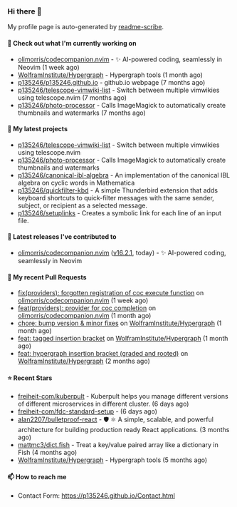 ### Hi there 👋

My profile page is auto-generated by [readme-scribe](https://github.com/muesli/readme-scribe).

#### 👷 Check out what I'm currently working on

- [olimorris/codecompanion.nvim](https://github.com/olimorris/codecompanion.nvim) - ✨ AI-powered coding, seamlessly in Neovim (1 week ago)
- [WolframInstitute/Hypergraph](https://github.com/WolframInstitute/Hypergraph) - Hypergraph tools (1 month ago)
- [p135246/p135246.github.io](https://github.com/p135246/p135246.github.io) - github.io webpage (7 months ago)
- [p135246/telescope-vimwiki-list](https://github.com/p135246/telescope-vimwiki-list) - Switch between multiple vimwikies using telescope.nvim (7 months ago)
- [p135246/photo-processor](https://github.com/p135246/photo-processor) - Calls ImageMagick to automatically create thumbnails and watermarks (7 months ago)

#### 🌱 My latest projects

- [p135246/telescope-vimwiki-list](https://github.com/p135246/telescope-vimwiki-list) - Switch between multiple vimwikies using telescope.nvim
- [p135246/photo-processor](https://github.com/p135246/photo-processor) - Calls ImageMagick to automatically create thumbnails and watermarks
- [p135246/canonical-ibl-algebra](https://github.com/p135246/canonical-ibl-algebra) - An implementation of the canonical IBL algebra on cyclic words in Mathematica
- [p135246/quickfilter-kbd](https://github.com/p135246/quickfilter-kbd) - A simple Thunderbird extension that adds keyboard shortcuts to quick-filter messages with the same sender, subject, or recipient as a selected message.
- [p135246/setuplinks](https://github.com/p135246/setuplinks) - Creates a symbolic link for each line of an input file.

#### 🔭 Latest releases I've contributed to

- [olimorris/codecompanion.nvim](https://github.com/olimorris/codecompanion.nvim) ([v16.2.1](https://github.com/olimorris/codecompanion.nvim/releases/tag/v16.2.1), today) - ✨ AI-powered coding, seamlessly in Neovim

#### 🔨 My recent Pull Requests

- [fix(providers): forgotten registration of coc execute function](https://github.com/olimorris/codecompanion.nvim/pull/1548) on [olimorris/codecompanion.nvim](https://github.com/olimorris/codecompanion.nvim) (1 week ago)
- [feat(providers): provider for coc completion](https://github.com/olimorris/codecompanion.nvim/pull/1421) on [olimorris/codecompanion.nvim](https://github.com/olimorris/codecompanion.nvim) (1 month ago)
- [chore: bump version &amp; minor fixes](https://github.com/WolframInstitute/Hypergraph/pull/7) on [WolframInstitute/Hypergraph](https://github.com/WolframInstitute/Hypergraph) (1 month ago)
- [feat: tagged insertion bracket](https://github.com/WolframInstitute/Hypergraph/pull/6) on [WolframInstitute/Hypergraph](https://github.com/WolframInstitute/Hypergraph) (1 month ago)
- [feat: hypergraph insertion bracket (graded and rooted)](https://github.com/WolframInstitute/Hypergraph/pull/5) on [WolframInstitute/Hypergraph](https://github.com/WolframInstitute/Hypergraph) (2 months ago)

#### ⭐ Recent Stars

- [freiheit-com/kuberpult](https://github.com/freiheit-com/kuberpult) - Kuberpult helps you manage different versions of different microservices in different cluster. (6 days ago)
- [freiheit-com/fdc-standard-setup](https://github.com/freiheit-com/fdc-standard-setup) -  (6 days ago)
- [alan2207/bulletproof-react](https://github.com/alan2207/bulletproof-react) - 🛡️ ⚛️ A simple, scalable, and powerful architecture for building production ready React applications.  (3 months ago)
- [mattmc3/dict.fish](https://github.com/mattmc3/dict.fish) - Treat a key/value paired array like a dictionary in Fish (4 months ago)
- [WolframInstitute/Hypergraph](https://github.com/WolframInstitute/Hypergraph) - Hypergraph tools (5 months ago)

#### 📫 How to reach me

- Contact Form: https://p135246.github.io/Contact.html


